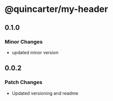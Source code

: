 # @quincarter/my-header

## 0.1.0

### Minor Changes

- updated minor version

## 0.0.2

### Patch Changes

- Updated versioning and readme
